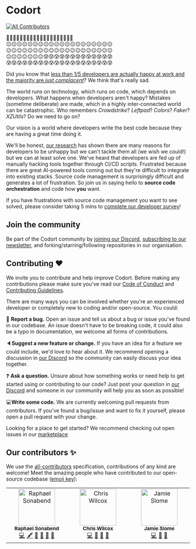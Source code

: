 # Codort

<!-- ALL-CONTRIBUTORS-BADGE:START - Do not remove or modify this section -->
[![All Contributors](https://img.shields.io/badge/all_contributors-3-orange.svg?style=flat-square)](#contributors-)
<!-- ALL-CONTRIBUTORS-BADGE:END -->

🥰🥰🥰🥰🥰🥰🥰🥰🥰🥰🥰🥰🥰🥰🥰🥰🥰🥰🥰😐 <Br>
😐😐😐😐😐😐😐😐😐😐😐😐😐😐😐😐😐😐😐😐 <Br>
😐😐😐😐😐😐😐😐😐😐😐😐😐😐😐😐😐😐😐😐 <Br>
😐😐😐😐😐😐😐😰😰😰😰😰😰😰😰😰😰😰😰😰 <Br>
😰😰😰😰😰😰😰😰😰😰😰😰😰😰😰😰😰😰😰😰

Did you know that [less than 1/5 developers are actually happy at work and the majority are _just complacent_](https://survey.stackoverflow.co/2024/professional-developers/#3-satisfied-at-current-job)?
We think that's really sad.

The world runs on technology, which runs on code, which depends on developers.
What happens when developers aren't happy? Mistakes (sometime deliberate) are made, which in a highly inter-connected world can be catastrophic. Who remembers _Crowdstrike_? _Leftpad_? _Colors_? _Faker_? _XZUtils_? Do we need to go on?

Our vision is a world where developers write the best code because they are having a great time doing it.

We'll be honest, [our research](https://forms.gle/Puzrk5fR7pt8m9Ao9) has shown there are many reasons for developers to be unhappy but we can't tackle them all (we wish we could!) but we can at least solve one.
We've heard that developers are fed up of manually hacking tools together through CI/CD scripts. Frustrated because there are great AI-powered tools coming out but they're difficult to integrate into existing stacks.
Source code management is surprisingly difficult and generates a lot of frustration.
So join us in saying hello to **source code orchestration** and code how **you** want.

If you have frustrations with source code management you want to see solved, please consider taking 5 mins to [complete our developer survey](https://forms.gle/Puzrk5fR7pt8m9Ao9)!

## Join the community

Be part of the Codort community by [joining our Discord](https://discord.com/invite/nnBHHbMr23), [subscribing to our newsletter](https://codort.com/contact), and forking/starring/following repositories in our organisation.

## Contributing :heart:

We invite you to contribute and help improve Codort.
Before making any contributions please make sure you've read our [Code of Conduct](../CODE_OF_CONDUCT.md) and [Contributing Guidelines](../CONTRIBUTING.md).

There are many ways you can be involved whether you're an experienced developer or completely new to coding and/or open-source.
You could:

🐛 **Report a bug.** Open an issue and tell us about a bug or issue you've found in our codebase. An issue doesn't have to be breaking code, it could also be a typo in documentation, we welcome all forms of contributions.

🔈**Suggest a new feature or change.** If you have an idea for a feature we could include, we'd love to hear about it. We recommend opening a discussion in [our Discord](https://discord.com/invite/nnBHHbMr23) so the community can easily discuss your idea together.

❓ **Ask a question.** Unsure about how something works or need help to get started using or contributing to our code? Just post your question in [our Discord](https://discord.com/invite/nnBHHbMr23) and someone in our community will help you as soon as possible!

💻**Write some code.** We are currently welcoming pull requests from contributors. If you've found a bug/issue and want to fix it yourself, please open a pull request with your change.

Looking for a place to get started? We recommend checking out open issues in our [marketplace](https://github.com/Codort/marketplace)

## Our contributors ✨

We use the [all-contributors](https://github.com/all-contributors/all-contributors) specification, contributions of any kind are welcome!
Meet the amazing people who have contributed to our open-source codebase ([emoji key](https://allcontributors.org/docs/en/emoji-key)):

<!-- ALL-CONTRIBUTORS-LIST:START - Do not remove or modify this section -->
<!-- prettier-ignore-start -->
<!-- markdownlint-disable -->
<table>
  <tbody>
    <tr>
      <td align="center" valign="top" width="14.28%"><a href="http://www.osponow.com/"><img src="https://avatars.githubusercontent.com/u/25639974?v=4?s=100" width="100px;" alt="Raphael Sonabend"/><br /><sub><b>Raphael Sonabend</b></sub></a><br /><a href="https://github.com/Codort/website/commits?author=RaphaelS1" title="Code">💻</a> <a href="#content-RaphaelS1" title="Content">🖋</a> <a href="https://github.com/Codort/website/commits?author=RaphaelS1" title="Documentation">📖</a> <a href="#ideas-RaphaelS1" title="Ideas, Planning, & Feedback">🤔</a> <a href="#maintenance-RaphaelS1" title="Maintenance">🚧</a> <a href="https://github.com/Codort/website/pulls?q=is%3Apr+reviewed-by%3ARaphaelS1" title="Reviewed Pull Requests">👀</a></td>
      <td align="center" valign="top" width="14.28%"><a href="https://github.com/chriswalnut"><img src="https://avatars.githubusercontent.com/u/26250981?v=4?s=100" width="100px;" alt="Chris Wilcox"/><br /><sub><b>Chris Wilcox</b></sub></a><br /><a href="https://github.com/Codort/website/commits?author=chriswalnut" title="Code">💻</a> <a href="#design-chriswalnut" title="Design">🎨</a> <a href="#ideas-chriswalnut" title="Ideas, Planning, & Feedback">🤔</a> <a href="https://github.com/Codort/website/pulls?q=is%3Apr+reviewed-by%3Achriswalnut" title="Reviewed Pull Requests">👀</a></td>
      <td align="center" valign="top" width="14.28%"><a href="https://github.com/JamieSlome"><img src="https://avatars.githubusercontent.com/u/55323451?v=4?s=100" width="100px;" alt="Jamie Slome"/><br /><sub><b>Jamie Slome</b></sub></a><br /><a href="https://github.com/Codort/website/commits?author=JamieSlome" title="Code">💻</a> <a href="#design-JamieSlome" title="Design">🎨</a> <a href="https://github.com/Codort/website/pulls?q=is%3Apr+reviewed-by%3AJamieSlome" title="Reviewed Pull Requests">👀</a></td>
    </tr>
  </tbody>
</table>

<!-- markdownlint-restore -->
<!-- prettier-ignore-end -->

<!-- ALL-CONTRIBUTORS-LIST:END -->
